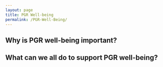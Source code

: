 ```yaml
---
layout: page
title: PGR Well-being
permalink: /PGR-Well-Being/
---
```


## Why is PGR well-being important?

## What can we all do to support PGR well-being?

